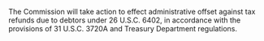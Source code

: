 The Commission will take action to effect administrative offset against tax refunds due to debtors under 26 U.S.C. 6402, in accordance with the provisions of 31 U.S.C. 3720A and Treasury Department regulations.

